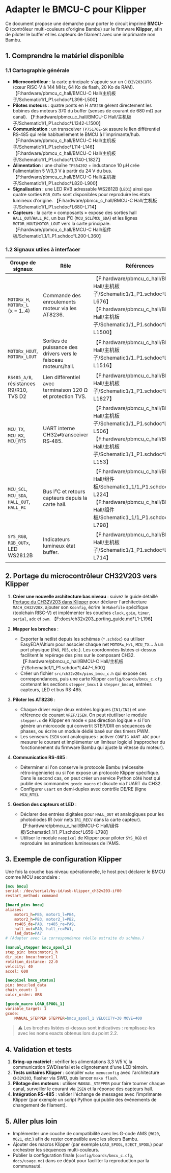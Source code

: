 # Adapter le BMCU-C pour Klipper

Ce document propose une démarche pour porter le circuit imprimé **BMCU-C** (contrôleur multi-couleurs d'origine Bambu) sur le firmware **Klipper**, afin de piloter le buffer et les capteurs de filament avec une imprimante non Bambu.

## 1. Comprendre le matériel disponible

### 1.1 Cartographie générale

* **Microcontrôleur** : la carte principale s'appuie sur un `CH32V203C8T6` (cœur RISC-V à 144 MHz, 64 Ko de flash, 20 Ko de RAM). 【F:hardware/pbmcu_c_hall/BMCU-C Hall/主机板子/Schematic1/1_P1.schdoc†L396-L500】
* **Pilotes moteurs** : quatre ponts en H `AT8236` gèrent directement les bobines des moteurs 370 du buffer (senses de courant de 680 mΩ par canal). 【F:hardware/pbmcu_c_hall/BMCU-C Hall/主机板子/Schematic1/1_P1.schdoc†L1342-L1500】
* **Communication** : un transceiver `TP75176E-SR` assure le lien différentiel RS‑485 qui relie habituellement le BMCU à l'imprimante/hub. 【F:hardware/pbmcu_c_hall/BMCU-C Hall/主机板子/Schematic1/1_P1.schdoc†L114-L146】【F:hardware/pbmcu_c_hall/BMCU-C Hall/主机板子/Schematic1/1_P1.schdoc†L1740-L1827】
* **Alimentation** : une chaîne `TPS54202` + inductance 10 µH crée l'alimentation 5 V/3,3 V à partir du 24 V du bus. 【F:hardware/pbmcu_c_hall/BMCU-C Hall/主机板子/Schematic1/1_P1.schdoc†L820-L900】
* **Signalisation** : une LED RVB adressable WS2812B (`LED1`) ainsi que quatre sorties `RGB_OUTx` sont disponibles pour reproduire les états lumineux d'origine. 【F:hardware/pbmcu_c_hall/BMCU-C Hall/主机板子/Schematic1/1_P1.schdoc†L680-L714】
* **Capteurs** : la carte « composants » expose des sorties hall `HALL_OUT`/`HALL_RC`, un bus I²C (`MCU_SCL`/`MCU_SDA`) et les lignes `MOTOR_HOUT`/`MOTOR_LOUT` vers la carte principale. 【F:hardware/pbmcu_c_hall/BMCU-C Hall/组件板/Schematic1_1/1_P1.schdoc†L200-L360】

### 1.2 Signaux utiles à interfacer

| Groupe de signaux | Rôle | Références |
| --- | --- | --- |
| `MOTORx_H`, `MOTORx_L` (x = 1..4) | Commande des enroulements moteur via les AT8236. | 【F:hardware/pbmcu_c_hall/BMCU-C Hall/主机板子/Schematic1/1_P1.schdoc†L669-L676】【F:hardware/pbmcu_c_hall/BMCU-C Hall/主机板子/Schematic1/1_P1.schdoc†L1342-L1500】 |
| `MOTORx_HOUT`, `MOTORx_LOUT` | Sorties de puissance des drivers vers le faisceau moteurs/hall. | 【F:hardware/pbmcu_c_hall/BMCU-C Hall/主机板子/Schematic1/1_P1.schdoc†L1308-L1516】 |
| `RS485_A/B`, résistances R9/R10, TVS D2 | Lien différentiel avec terminaison 120 Ω et protection TVS. | 【F:hardware/pbmcu_c_hall/BMCU-C Hall/主机板子/Schematic1/1_P1.schdoc†L1740-L1827】 |
| `MCU_TX`, `MCU_RX`, `MCU_RTS` | UART interne CH32⇄transceiver RS‑485. | 【F:hardware/pbmcu_c_hall/BMCU-C Hall/主机板子/Schematic1/1_P1.schdoc†L498-L506】【F:hardware/pbmcu_c_hall/BMCU-C Hall/主机板子/Schematic1/1_P1.schdoc†L151-L153】 |
| `MCU_SCL`, `MCU_SDA`, `HALL_OUT`, `HALL_RC` | Bus I²C et retours capteurs depuis la carte hall. | 【F:hardware/pbmcu_c_hall/BMCU-C Hall/组件板/Schematic1_1/1_P1.schdoc†L215-L224】【F:hardware/pbmcu_c_hall/BMCU-C Hall/组件板/Schematic1_1/1_P1.schdoc†L659-L798】 |
| `SYS_RGB`, `RGB_OUTx`, LED WS2812B | Indicateurs lumineux état buffer. | 【F:hardware/pbmcu_c_hall/BMCU-C Hall/主机板子/Schematic1/1_P1.schdoc†L680-L714】 |

## 2. Portage du microcontrôleur CH32V203 vers Klipper

1. **Créer une nouvelle architecture bas niveau** : suivez le guide détaillé [Portage du CH32V203 dans Klipper](./ch32v203_porting_guide.md) pour déclarer l'architecture `MACH_CH32V20X`, ajouter son `Kconfig`, écrire le `Makefile` spécifique (toolchain RISC-V) et implémenter les couches `clock`, `gpio`, `timer`, `serial`, `adc` et `pwm`. 【F:docs/ch32v203_porting_guide.md†L1-L196】

2. **Mapper les broches** :
   * Exporter la netlist depuis les schémas (`*.schdoc`) ou utiliser EasyEDA/Altium pour associer chaque net `MOTORx_H/L`, `MCU_TX`… à un port physique (`PA9`, `PB5`, etc.). Les coordonnées listées ci-dessus facilitent le repérage des pins sur le composant CH32. 【F:hardware/pbmcu_c_hall/BMCU-C Hall/主机板子/Schematic1/1_P1.schdoc†L447-L500】
   * Créer un fichier `src/ch32v20x/pins_bmcu_c.h` qui expose ces correspondances, puis une carte Klipper `config/boards/bmcu_c.cfg` contenant les sections `stepper_bmcu1` à `stepper_bmcu4`, entrées capteurs, LED et bus RS‑485.

3. **Piloter les AT8236** :
   * Chaque driver exige deux entrées logiques (`IN1/IN2`) et une référence de courant `VREF/ISEN`. On peut réutiliser le module `stepper.c` de Klipper en mode « pas direction logique » si l'on génère un microcode qui convertit STEP/DIR en séquences de phases, ou écrire un module dédié basé sur des timers PWM.
   * Les senseurs `ISEN` sont analogiques : activer `CONFIG_WANT_ADC` pour mesurer le courant et implémenter un limiteur logiciel (rapprocher du fonctionnement du firmware Bambu qui ajuste la vitesse du moteur).

4. **Communication RS‑485** :
   * Déterminer si l'on conserve le protocole Bambu (nécessite rétro‑ingénierie) ou si l'on expose un protocole Klipper spécifique. Dans le second cas, on peut créer un service Python côté host qui publie des commandes `gcode_macro` et discute via l'UART du CH32.
   * Configurer `usart` en demi‑duplex avec contrôle DE/RE (ligne `MCU_RTS`).

5. **Gestion des capteurs et LED** :
   * Déclarer des entrées digitales pour `HALL_OUT` et analogiques pour les photodiodes IR (voir nets `IR1_RECV` dans la carte capteur). 【F:hardware/pbmcu_c_hall/BMCU-C Hall/组件板/Schematic1_1/1_P1.schdoc†L659-L798】
   * Utiliser le module `neopixel` de Klipper pour piloter `SYS_RGB` et reproduire les animations lumineuses de l'AMS.

## 3. Exemple de configuration Klipper

Une fois la couche bas niveau opérationnelle, le host peut déclarer le BMCU comme MCU secondaire :

```ini
[mcu bmcu]
serial: /dev/serial/by-id/usb-klipper_ch32v203-if00
restart_method: command

[board_pins bmcu]
aliases:
    motor1_h=PB5, motor1_l=PB4,
    motor2_h=PB3, motor2_l=PB2,
    rs485_de=PA8, rs485_re=PA9,
    hall_out=PA0, hall_rc=PA1,
    led_data=PA7
# (Adapter avec la correspondance réelle extraite du schéma.)

[manual_stepper bmcu_spool_1]
step_pin: bmcu:motor1_h
dir_pin: bmcu:!motor1_l
rotation_distance: 22.0
velocity: 40
accel: 600

[neopixel bmcu_status]
pin: bmcu:led_data
chain_count: 1
color_order: GRB

[gcode_macro LOAD_SPOOL_1]
variable_target: 1
gcode:
    MANUAL_STEPPER STEPPER=bmcu_spool_1 VELOCITY=30 MOVE=400
```

> ⚠️ Les broches listées ci-dessus sont indicatives : remplissez-les avec les noms exacts obtenus lors du point 2.2.

## 4. Validation et tests

1. **Bring-up matériel** : vérifier les alimentations 3,3 V/5 V, la communication SWD/serial et le clignotement d'une LED témoin.
2. **Tests unitaires Klipper** : compiler `make menuconfig` avec l'architecture `CH32V203`, flasher via SWD, puis lancer `make flash`.
3. **Pilotage des moteurs** : utiliser `MANUAL_STEPPER` pour faire tourner chaque canal, surveiller le courant via `ISEN` et la réponse des capteurs hall.
4. **Intégration RS‑485** : valider l'échange de messages avec l'imprimante Klipper (par exemple un script Python qui publie des événements de changement de filament).

## 5. Aller plus loin

* Implémenter une couche de compatibilité avec les G-code AMS (`M620`, `M621`, etc.) afin de rester compatible avec les slicers Bambu.
* Ajouter des macros Klipper (par exemple `LOAD_SPOOL`, `EJECT_SPOOL`) pour orchestrer les séquences multi-couleurs.
* Publier la configuration finale (`config/boards/bmcu_c.cfg`, `docs/usage.md`) dans ce dépôt pour faciliter la reproduction par la communauté.

